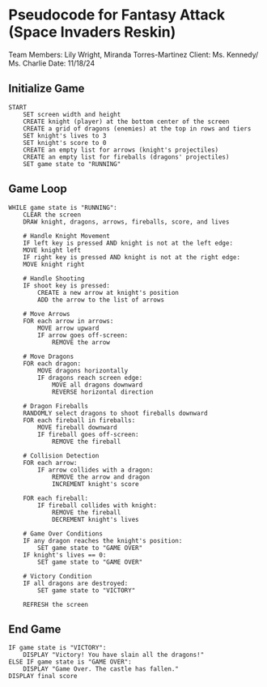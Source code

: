 # Pseudocode for Fantasy Attack (Space Invaders Reskin)

Team Members: Lily Wright, Miranda Torres-Martinez Client: Ms. Kennedy/ Ms. Charlie Date: 11/18/24

## Initialize Game

    START
        SET screen width and height
        CREATE knight (player) at the bottom center of the screen
        CREATE a grid of dragons (enemies) at the top in rows and tiers
        SET knight's lives to 3
        SET knight's score to 0
        CREATE an empty list for arrows (knight's projectiles)
        CREATE an empty list for fireballs (dragons' projectiles)
        SET game state to "RUNNING"

## Game Loop

    WHILE game state is "RUNNING":
        CLEAR the screen
        DRAW knight, dragons, arrows, fireballs, score, and lives

        # Handle Knight Movement
        IF left key is pressed AND knight is not at the left edge:
        MOVE knight left
        IF right key is pressed AND knight is not at the right edge:
        MOVE knight right

        # Handle Shooting
        IF shoot key is pressed:
            CREATE a new arrow at knight's position
            ADD the arrow to the list of arrows

        # Move Arrows
        FOR each arrow in arrows:
            MOVE arrow upward
            IF arrow goes off-screen:
                REMOVE the arrow

        # Move Dragons
        FOR each dragon:
            MOVE dragons horizontally
            IF dragons reach screen edge:
                MOVE all dragons downward
                REVERSE horizontal direction

        # Dragon Fireballs
        RANDOMLY select dragons to shoot fireballs downward
        FOR each fireball in fireballs:
            MOVE fireball downward
            IF fireball goes off-screen:
                REMOVE the fireball

        # Collision Detection
        FOR each arrow:
            IF arrow collides with a dragon:
                REMOVE the arrow and dragon
                INCREMENT knight's score

        FOR each fireball:
            IF fireball collides with knight:
                REMOVE the fireball
                DECREMENT knight's lives

        # Game Over Conditions
        IF any dragon reaches the knight's position:
            SET game state to "GAME OVER"
        IF knight's lives == 0:
            SET game state to "GAME OVER"

        # Victory Condition
        IF all dragons are destroyed:
            SET game state to "VICTORY"

        REFRESH the screen

## End Game

    IF game state is "VICTORY":
        DISPLAY "Victory! You have slain all the dragons!"
    ELSE IF game state is "GAME OVER":
        DISPLAY "Game Over. The castle has fallen."
    DISPLAY final score
